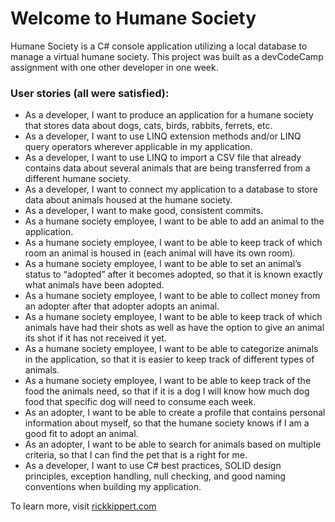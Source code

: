 <h1>Welcome to Humane Society</h1>
<p>Humane Society is a C# console application utilizing a local database to manage a virtual humane society. This project was built as a devCodeCamp assignment with one other developer in one week.</p>
<h3>User stories (all were satisfied):</h3>
<ul>
	<li>As a developer, I want to produce an application for a humane society that stores data about dogs, cats, birds, rabbits, ferrets, etc.</li>
	<li>As a developer, I want to use LINQ extension methods and/or LINQ query operators wherever applicable in my application.</li>
	<li>As a developer, I want to use LINQ to import a CSV file that already contains data about several animals that are being transferred from a different humane society.</li>
	<li>As a developer, I want to connect my application to a database to store data about animals housed at the humane society.</li>
	<li>As a developer, I want to make good, consistent commits.</li>
	<li>As a humane society employee, I want to be able to add an animal to the application.</li>
	<li>As a humane society employee, I want to be able to keep track of which room an animal is housed in (each animal will have its own room).</li>
	<li>As a humane society employee, I want to be able to set an animal’s status to “adopted” after it becomes adopted, so that it is known exactly what animals have been adopted.</li>
	<li>As a humane society employee, I want to be able to collect money from an adopter after that adopter adopts an animal.</li>
	<li>As a humane society employee, I want to be able to keep track of which animals have had their shots as well as have the option to give an animal its shot if it has not received it yet.</li>
	<li>As a humane society employee, I want to be able to categorize animals in the application, so that it is easier to keep track of different types of animals.</li>
	<li>As a humane society employee, I want to be able to keep track of the food the animals need, so that if it is a dog I will know how much dog food that specific dog will need to consume each week.</li>
	<li>As an adopter, I want to be able to create a profile that contains personal information about myself, so that the humane society knows if I am a good fit to adopt an animal.</li>
	<li>As an adopter, I want to be able to search for animals based on multiple criteria, so that I can find the pet that is a right for me.</li>
	<li>As a developer, I want to use C# best practices, SOLID design principles, exception handling, null checking, and good naming conventions when building my application.</li>
</ul>
<p>To learn more, visit <a href="http://www.rickkippert.com">rickkippert.com</a></p>